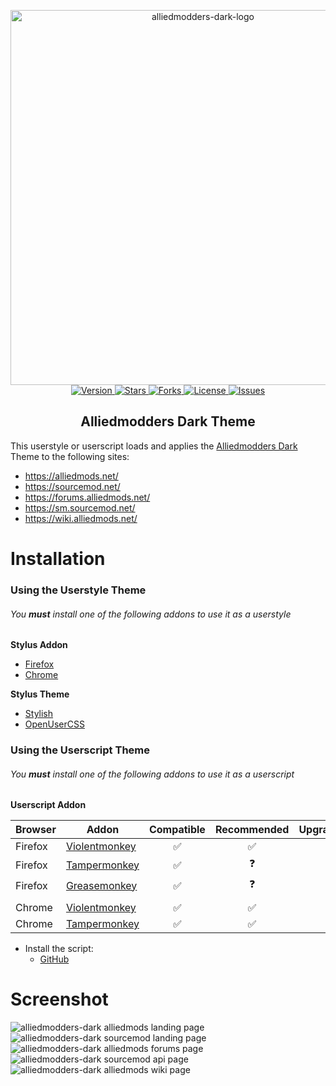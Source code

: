 <p align="center">
    <img src="https://raw.githubusercontent.com/Maxximou5/alliedmodders-dark/master/images/alliedmodders-dark-logo.png" width="600" alt="alliedmodders-dark-logo">
    <br>
    <a href="https://github.com/Maxximou5/alliedmodders-dark/">
        <img src="https://img.shields.io/badge/Version-1.0.2-green.svg?style=flat-square" alt="Version">
    </a>
    <a href="https://github.com/Maxximou5/alliedmodders-dark/stargazers">
        <img src="https://img.shields.io/github/stars/Maxximou5/alliedmodders-dark.svg?style=flat-square" alt="Stars">
    </a>
    <a href="https://github.com/Maxximou5/alliedmodders-dark/network">
        <img src="https://img.shields.io/github/forks/Maxximou5/alliedmodders-dark.svg?style=flat-square" alt="Forks">
    </a>
    <a href="https://raw.githubusercontent.com/Maxximou5/alliedmodders-dark/master/LICENSE">
        <img src="https://img.shields.io/badge/license-GPLv3-blue.svg?style=flat-square" alt="License">
    </a>
    <a href="https://github.com/Maxximou5/alliedmodders-dark/issues">
        <img src="https://img.shields.io/github/issues/Maxximou5/alliedmodders-dark.svg?style=flat-square" alt="Issues">
    </a>
</p>

<h2 align="center">Alliedmodders Dark Theme</h2>

This userstyle or userscript loads and applies the [Alliedmodders Dark](https://github.com/Maxximou5/alliedmodders-dark) Theme to the following sites:

* https://alliedmods.net/
* https://sourcemod.net/
* https://forums.alliedmods.net/
* https://sm.sourcemod.net/
* https://wiki.alliedmods.net/

# Installation

### Using the Userstyle Theme

###### You **must** install one of the following addons to use it as a *userstyle*

**Stylus Addon**
- [Firefox](https://addons.mozilla.org/en-US/firefox/addon/styl-us/)
- [Chrome](https://chrome.google.com/webstore/detail/stylus/clngdbkpkpeebahjckkjfobafhncgmne)

**Stylus Theme**
- [Stylish](https://userstyles.org/styles/162634/alliedmodders-dark)
- [OpenUserCSS](https://openusercss.org/theme/5b4ee6f0ea29c50b00b9e83d)

### Using the Userscript Theme

###### You **must** install one of the following addons to use it as a *userscript*

**Userscript Addon**

| Browser | Addon | Compatible | Recommended | Upgradeable |
| ------------- | ------------- | :---: | :---: | :---: |
| Firefox | [Violentmonkey](https://chrome.google.com/webstore/detail/violentmonkey/jinjaccalgkegednnccohejagnlnfdag) | :white_check_mark: | :white_check_mark: | :white_check_mark: |
| Firefox | [Tampermonkey](https://addons.mozilla.org/en-US/firefox/addon/tampermonkey/) | :white_check_mark: | :question: | :white_check_mark: |
| Firefox | [Greasemonkey](https://addons.mozilla.org/en-US/firefox/addon/greasemonkey/) | :white_check_mark: | :question: | :x: |
| | | | |
| Chrome | [Violentmonkey](https://chrome.google.com/webstore/detail/violentmonkey/jinjaccalgkegednnccohejagnlnfdag) | :white_check_mark: | :white_check_mark: | :white_check_mark: |
| Chrome | [Tampermonkey](https://chrome.google.com/webstore/detail/tampermonkey/dhdgffkkebhmkfjojejmpbldmpobfkfo) | :white_check_mark: | :white_check_mark: | :white_check_mark: |

- Install the script:
    - [GitHub](https://raw.githubusercontent.com/Maxximou5/alliedmodders-dark/master/alliedmodders-dark.user.js)

# Screenshot

![alliedmodders-dark alliedmods landing page](https://raw.githubusercontent.com/Maxximou5/alliedmodders-dark/master/images/screenshots/am-light-to-dark.png)
![alliedmodders-dark sourcemod landing page](https://raw.githubusercontent.com/Maxximou5/alliedmodders-dark/master/images/screenshots/sm-light-to-dark.png)
![alliedmodders-dark alliedmods forums page](https://raw.githubusercontent.com/Maxximou5/alliedmodders-dark/master/images/screenshots/forums-light-to-dark.png)
![alliedmodders-dark sourcemod api page](https://raw.githubusercontent.com/Maxximou5/alliedmodders-dark/master/images/screenshots/api-light-to-dark.png)
![alliedmodders-dark alliedmods wiki page](https://raw.githubusercontent.com/Maxximou5/alliedmodders-dark/master/images/screenshots/wiki-light-to-dark.png)

